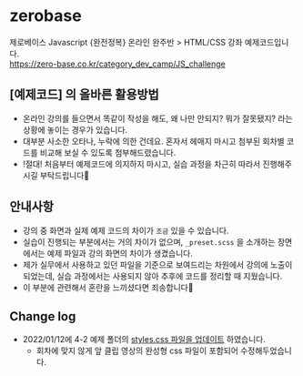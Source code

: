 # zerobase

제로베이스 Javascript {완전정복} 온라인 완주반 > HTML/CSS 강좌 예제코드입니다.<br>
https://zero-base.co.kr/category_dev_camp/JS_challenge


## [예제코드] 의 올바른 활용방법 
- 온라인 강의를 들으면서 똑같이 작성을 해도, 왜 나만 안되지? 뭐가 잘못됐지? 라는 상황에 놓이는 경우가 있습니다.
- 대부분 사소한 오타나, 누락에 의한 건데요. 혼자서 헤매지 마시고 첨부된 회차별 코드를 비교해 보실 수 있도록 첨부해드렸습니다.
- !절대! 처음부터 예제코드에 의지하지 마시고, 실습 과정을 차근히 따라서 진행해주시길 부탁드립니다🙏


## 안내사항
- 강의 중 화면과 실제 예제 코드의 차이가 `조금` 있을 수 있습니다. 
- 실습이 진행되는 부분에서는 거의 차이가 없으며, `_preset.scss` 을 소개하는 장면에서는 예제 파일과 강의 화면의 차이가 생겼습니다.
- 제가 실무에서 사용하고 있던 파일을 기준으로 보여드리는 차원에서 강의에 노출이 되었는데, 실습 과정에서는 사용되지 않아 추후에 코드를 정리할 때 지웠습니다.
- 이 부분에 관련해서 혼란을 느끼셨다면 죄송합니다🙏


## Change log
- 2022/01/12에 4-2 예제 폴더의 [styles.css 파일을 업데이트](https://github.com/zineeworld/zerobase/commit/7baff40545a378ebec097e312dfa1a2cc9ca9b96) 하였습니다. 
  - 회차에 맞지 않게 앞 클립 영상의 완성형 css 파일이 포함되어 수정해두었습니다.
